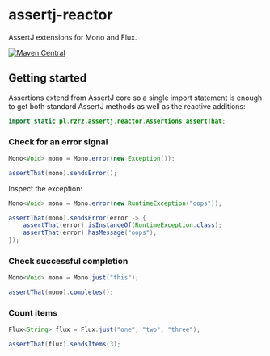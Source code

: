 # assertj-reactor
AssertJ extensions for Mono and Flux.

[![Maven Central](https://maven-badges.herokuapp.com/maven-central/pl.rzrz/assertj-reactor/badge.svg)](https://maven-badges.herokuapp.com/maven-central/pl.rzrz/assertj-reactor)

## Getting started
Assertions extend from AssertJ core 
so a single import statement is enough
to get both standard AssertJ methods as well
as the reactive additions:

``` java
import static pl.rzrz.assertj.reactor.Assertions.assertThat;
```

### Check for an error signal
``` java
Mono<Void> mono = Mono.error(new Exception());

assertThat(mono).sendsError();
```

Inspect the exception:
``` java
Mono<Void> mono = Mono.error(new RuntimeException("oops"));

assertThat(mono).sendsError(error -> {
    assertThat(error).isInstanceOf(RuntimeException.class);
    assertThat(error).hasMessage("oops");
});
```

### Check successful completion
``` java
Mono<Void> mono = Mono.just("this");

assertThat(mono).completes();
```

### Count items
``` java
Flux<String> flux = Flux.just("one", "two", "three");

assertThat(flux).sendsItems(3);
```

